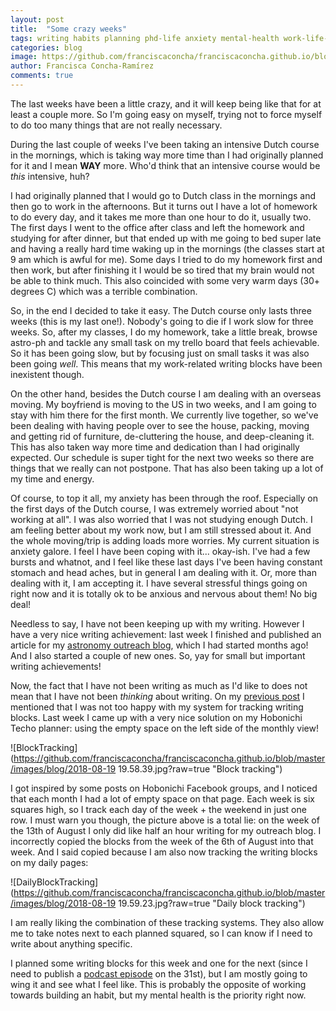 ```yaml
---
layout: post
title:  "Some crazy weeks"
tags: writing habits planning phd-life anxiety mental-health work-life-balance hobonichi-techo
categories: blog
image: https://github.com/franciscaconcha/franciscaconcha.github.io/blob/master/images/blog/2018-08-19 19.58.39.jpg?raw=true
author: Francisca Concha-Ramírez
comments: true
---
```


The last weeks have been a little crazy, and it will keep being like that for at least a couple more. So I'm going easy on myself, trying not to force myself to do too many things that are not really necessary.

During the last couple of weeks I've been taking an intensive Dutch course in the mornings, which is taking way more time than I had originally planned for it and I mean **WAY** more. Who'd think that an intensive course would be _this_ intensive, huh? 

I had originally planned that I would go to Dutch class in the mornings and then go to work in the afternoons. But it turns out I have a lot of homework to do every day, and it takes me more than one hour to do it, usually two. The first days I went to the office after class and left the homework and studying for after dinner, but that ended up with me going to bed super late and having a really hard time waking up in the mornings (the classes start at 9 am which is awful for me). Some days I tried to do my homework first and then work, but after finishing it I would be so tired that my brain would not be able to think much. This also coincided with some very warm days (30+ degrees C) which was a terrible combination. 

So, in the end I decided to take it easy. The Dutch course only lasts three weeks (this is my last one!). Nobody's going to die if I work slow for three weeks. So, after my classes, I do my homework, take a little break, browse astro-ph and tackle any small task on my trello board that feels achievable. So it has been going slow, but by focusing just on small tasks it was also been going _well_. This means that my work-related writing blocks have been inexistent though.

On the other hand, besides the Dutch course I am dealing with an overseas moving. My boyfriend is moving to the US in two weeks, and I am going to stay with him there for the first month. We currently live together, so we've been dealing with having people over to see the house, packing, moving and getting rid of furniture, de-cluttering the house, and deep-cleaning it. This has also taken way more time and dedication than I had originally expected. Our schedule is super tight for the next two weeks so there are things that we really can not postpone. That has also been taking up a lot of my time and energy.

Of course, to top it all, my anxiety has been through the roof. Especially on the first days of the Dutch course, I was extremely worried about "not working at all". I was also worried that I was not studying enough Dutch. I am feeling better about my work now, but I am still stressed about it. And the whole moving/trip is adding loads more worries. My current situation is anxiety galore. I feel I have been coping with it... okay-ish. I've had a few bursts and whatnot, and I feel like these last days I've been having constant stomach and head aches, but in general I am dealing with it. Or, more than dealing with it, I am accepting it. I have several stressful things going on right now and it is totally ok to be anxious and nervous about them! No big deal!

Needless to say, I have not been keeping up with my writing. However I have a very nice writing achievement: last week I finished and published an article for my <a href="http://primerfoton.cl" target="blank">astronomy outreach blog<i class="fa fa-fw fa-external-link"></i></a>, which I had started months ago! And I also started a couple of new ones. So, yay for small but important writing achievements!

Now, the fact that I have not been writing as much as I'd like to does not mean that I have not been _thinking_ about writing. On my <a href="http://francisca.cr/blog/2018/08/05/Catching-up.html">previous post</a> I mentioned that I was not too happy with my system for tracking writing blocks. Last week I came up with a very nice solution on my Hobonichi Techo planner: using the empty space on the left side of the monthly view!

![BlockTracking](https://github.com/franciscaconcha/franciscaconcha.github.io/blob/master/images/blog/2018-08-19 19.58.39.jpg?raw=true "Block tracking")

I got inspired by some posts on Hobonichi Facebook groups, and I noticed that each month I had a lot of empty space on that page. Each week is six squares high, so I track each day of the week + the weekend in just one row. I must warn you though, the picture above is a total lie: on the week of the 13th of August I only did like half an hour writing for my outreach blog. I incorrectly copied the blocks from the week of the 6th of August into that week. And I said copied because I am also now tracking the writing blocks on my daily pages:

![DailyBlockTracking](https://github.com/franciscaconcha/franciscaconcha.github.io/blob/master/images/blog/2018-08-19 19.59.23.jpg?raw=true "Daily block tracking")

I am really liking the combination of these tracking systems. They also allow me to take notes next to each planned squared, so I can know if I need to write about anything specific. 

I planned some writing blocks for this week and one for the next (since I need to publish a <a href="http://podcast.primerfoton.cl" target="blank">podcast episode<i class="fa fa-fw fa-external-link"></i></a> on the 31st), but I am mostly going to wing it and see what I feel like. This is probably the opposite of working towards building an habit, but my mental health is the priority right now.

